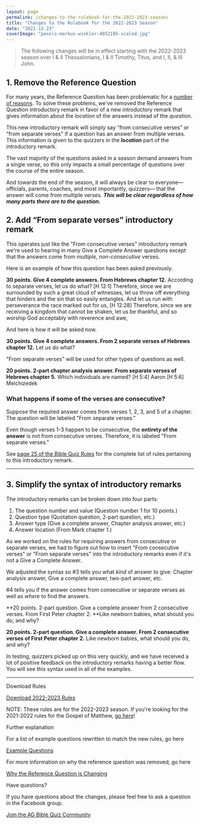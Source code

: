 ```yaml
---
layout: page
permalink: /changes-to-the-rulebook-for-the-2022-2023-season/
title: "Changes to the Rulebook for the 2022-2023 Season"
date: "2021-12-23"
coverImage: "pexels-markus-winkler-4052195-scaled.jpg"
---
```


> The following changes will be in effect starting with the 2022-2023 season over I & II Thessalonians, I & II Timothy, Titus, and I, II, & III John.

## **1\. Remove the Reference Question**

For many years, the Reference Question has been problematic for a [number of reasons](https://www.biblequiz.com/why-the-reference-question-is-changing/). To solve these problems, we've removed the Reference Question introductory remark in favor of a new introductory remark that gives information about the _location_ of the answers instead of the _question_.

This new introductory remark will simply say “from consecutive verses” or “from separate verses" if a question has an answer from multiple verses. This information is given to the quizzers in the **_location_** part of the introductory remark.

The vast majority of the questions asked in a season demand answers from a single verse, so this only impacts a small percentage of questions over the course of the entire season.

And towards the end of the season, it will always be clear to everyone—officials, parents, coaches, and most importantly, quizzers— that the answer will come from multiple verses. **_This will be clear regardless of how many parts there are to the question._**

## 2\. **Add “From separate verses” introductory remark**

This operates just like the "From consecutive verses" introductory remark we're used to hearing in many Give a Complete Answer questions except that the answers come from _multiple, non-consecutive_ verses.

Here is an example of how this question has been asked previously.

**30 points. Give 4 complete answers. From Hebrews chapter 12.**
According to separate verses, let us do what?
\[H 12:1\] Therefore, since we are surrounded by such a great cloud of witnesses, let us throw off everything that hinders and the sin that so easily entangles. And let us run with perseverance the race marked out for us,
\[H 12:28\] Therefore, since we are receiving a kingdom that cannot be shaken, let us be thankful, and so worship God acceptably with reverence and awe,

And here is how it will be asked now.

**30 points. Give 4 complete answers. From 2 separate verses of Hebrews chapter 12.**
Let us do what?

"From separate verses" will be used for other types of questions as well.

**20 points. 2-part chapter analysis answer. From separate verses of Hebrews chapter 5.**
Which individuals are named?
\[H 5:4\] Aaron
\[H 5:6\] Melchizedek

### What happens if some of the verses are consecutive?

Suppose the required answer comes from verses 1, 2, 3, and 5 of a chapter. The question will be labeled "From separate verses."

Even though verses 1-3 happen to be consecutive, the **entirety of the answer** is not from consecutive verses. Therefore, it is labeled "From separate verses."

See [page 25 of the Bible Quiz Rules](https://www.biblequiz.com/wp-content/uploads/2022/05/22-23-BQ-Rules.pdf) for the complete list of rules pertaining to this introductory remark.

* * *

## **3\. Simplify the syntax of introductory remarks**

The introductory remarks can be broken down into four parts:

1. The question number and value (Question number 1 for 10 points.)
2. Question type (Quotation question, 2-part question, etc.)
3. Answer type (Give a complete answer, Chapter analysis answer, etc.)
4. Answer location (From Mark chapter 1.)

As we worked on the rules for requiring answers from consecutive or separate verses, we had to figure out how to insert "From consecutive verses" or "From separate verses" into the introductory remarks even if it's not a Give a Complete Answer.

We adjusted the syntax so #3 tells you what _kind_ of answer to give: Chapter analysis answer, Give a complete answer, two-part answer, etc.

#4 tells you if the answer comes from consecutive or separate verses as well as _where_ to find the answers.

**20 points. 2-part question. Give a complete answer from 2 consecutive verses. From First Peter chapter 2. 
**Like newborn babies, what should you do, and why?

**20 points. 2-part question. Give a complete answer. From 2 consecutive verses of First Peter chapter 2.**
Like newborn babies, what should you do, and why?

In testing, quizzers picked up on this very quickly, and we have received a lot of positive feedback on the introductory remarks having a better flow. You will see this syntax used in all of the examples.

* * *

Download Rules

[Download 2022-2023 Rules](https://www.biblequiz.com/wp-content/uploads/2022/05/22-23-BQ-Rules.pdf)

NOTE: These rules are for the 2022-2023 season. If you're looking for the 2021-2022 rules for the Gospel of Matthew, [go here](https://www.biblequiz.com/wp-content/uploads/2021/08/21-22-Bible-Quiz-Rules.pdf)!

Further explanation

For a list of example questions rewritten to match the new rules, go here

[Example Questions](https://www.biblequiz.com/question-examples-under-proposed-rule-changes/)

For more information on why the reference question was removed, go here

[Why the Reference Question is Changing](https://www.biblequiz.com/why-the-reference-question-is-changing/)

Have questions?

If you have questions about the changes, please feel free to ask a question in the Facebook group.

[Join the AG Bible Quiz Community](https://www.facebook.com/groups/agbiblequiz)
